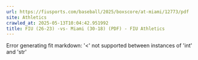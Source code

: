 ```yaml
---
url: https://fiusports.com/baseball/2025/boxscore/at-miami/12773/pdf
site: Athletics
crawled_at: 2025-05-13T10:04:42.951992
title: FIU (26-23) -vs- Miami (30-18) (PDF) - FIU Athletics
---
```


Error generating fit markdown: '<' not supported between instances of 'int' and 'str'